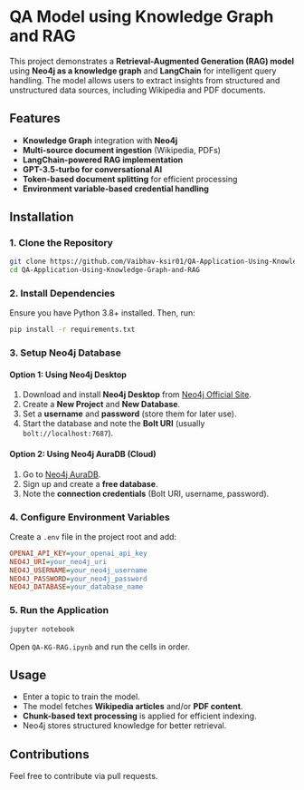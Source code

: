 # QA Model using Knowledge Graph and RAG

This project demonstrates a **Retrieval-Augmented Generation (RAG) model** using **Neo4j as a knowledge graph** and **LangChain** for intelligent query handling. The model allows users to extract insights from structured and unstructured data sources, including Wikipedia and PDF documents.

## Features
- **Knowledge Graph** integration with **Neo4j**
- **Multi-source document ingestion** (Wikipedia, PDFs)
- **LangChain-powered RAG implementation**
- **GPT-3.5-turbo for conversational AI**
- **Token-based document splitting** for efficient processing
- **Environment variable-based credential handling**

## Installation

### 1. Clone the Repository
```bash
git clone https://github.com/Vaibhav-ksir01/QA-Application-Using-Knowledge-Graph-and-RAG.git
cd QA-Application-Using-Knowledge-Graph-and-RAG
```

### 2. Install Dependencies
Ensure you have Python 3.8+ installed. Then, run:
```bash
pip install -r requirements.txt
```

### 3. Setup Neo4j Database
#### **Option 1: Using Neo4j Desktop**
1. Download and install **Neo4j Desktop** from [Neo4j Official Site](https://neo4j.com/download/).
2. Create a **New Project** and **New Database**.
3. Set a **username** and **password** (store them for later use).
4. Start the database and note the **Bolt URI** (usually `bolt://localhost:7687`).

#### **Option 2: Using Neo4j AuraDB (Cloud)**
1. Go to [Neo4j AuraDB](https://neo4j.com/cloud/aura/).
2. Sign up and create a **free database**.
3. Note the **connection credentials** (Bolt URI, username, password).

### 4. Configure Environment Variables
Create a `.env` file in the project root and add:
```ini
OPENAI_API_KEY=your_openai_api_key
NEO4J_URI=your_neo4j_uri
NEO4J_USERNAME=your_neo4j_username
NEO4J_PASSWORD=your_neo4j_password
NEO4J_DATABASE=your_database_name
```

### 5. Run the Application
```bash
jupyter notebook
```
Open `QA-KG-RAG.ipynb` and run the cells in order.

## Usage
- Enter a topic to train the model.
- The model fetches **Wikipedia articles** and/or **PDF content**.
- **Chunk-based text processing** is applied for efficient indexing.
- Neo4j stores structured knowledge for better retrieval.

## Contributions
Feel free to contribute via pull requests.
